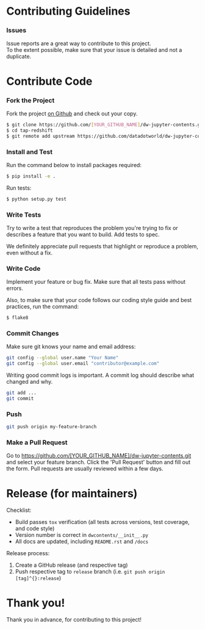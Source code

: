 # Contributing Guidelines

### Issues
Issue reports are a great way to contribute to this project.  
To the extent possible, make sure that your issue is detailed and not a duplicate.

# Contribute Code

### Fork the Project

Fork the project [on Github](https://github.com/datadotworld/dw-jupyter-contents.git) and check out your copy.

```sh
$ git clone https://github.com/[YOUR_GITHUB_NAME]/dw-jupyter-contents.git
$ cd tap-redshift
$ git remote add upstream https://github.com/datadotworld/dw-jupyter-contents.git
```

### Install and Test

Run the command below to install packages required:

```sh
$ pip install -e .
```

Run tests:

```sh
$ python setup.py test
```

### Write Tests
Try to write a test that reproduces the problem you're trying to fix or describes a feature that you want to build. Add tests to spec.

We definitely appreciate pull requests that highlight or reproduce a problem, even without a fix.

### Write Code

Implement your feature or bug fix. Make sure that all tests pass without errors.

Also, to make sure that your code follows our coding style guide and best practices, run the command:

```sh
$ flake8
```

### Commit Changes

Make sure git knows your name and email address:

```sh
git config --global user.name "Your Name"
git config --global user.email "contributor@example.com"
```

Writing good commit logs is important. A commit log should describe what changed and why.

```sh
git add ...
git commit
```

### Push

```sh
git push origin my-feature-branch
```

### Make a Pull Request
Go to https://github.com/[YOUR_GITHUB_NAME]/dw-jupyter-contents.git and select your feature branch. Click the 'Pull Request' button and fill out the form. Pull requests are usually reviewed within a few days.

# Release (for maintainers)

Checklist:

- Build passes `tox` verification (all tests across versions, test coverage, and code style)
- Version number is correct in `dwcontents/__init__.py`
- All docs are updated, including `README.rst` and `/docs`

Release process:

1. Create a GitHub release (and respective tag)
2. Push respective tag to `release` branch (i.e. `git push origin [tag]^{}:release`)

# Thank you!
Thank you in advance, for contributing to this project!
